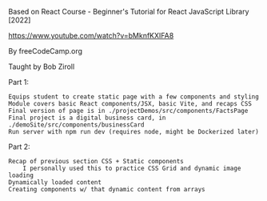 Based on React Course - Beginner's Tutorial for React JavaScript Library [2022]

https://www.youtube.com/watch?v=bMknfKXIFA8

By freeCodeCamp.org

Taught by Bob Ziroll

Part 1:

	Equips student to create static page with a few components and styling
	Module covers basic React components/JSX, basic Vite, and recaps CSS
	Final version of page is in ./projectDemos/src/components/FactsPage
	Final project is a digital business card, in ./demoSite/src/components/businessCard
	Run server with npm run dev (requires node, might be Dockerized later)

Part 2:

	Recap of previous section CSS + Static components
		I personally used this to practice CSS Grid and dynamic image loading
	Dynamically loaded content
	Creating components w/ that dynamic content from arrays